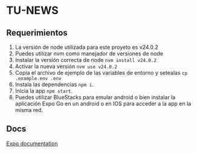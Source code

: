 # TU-NEWS
## Requerimientos

1. La versión de node utilizada para este proyeto es v24.0.2
2. Puedes utilizar nvm como manejador de versiones de node
3. Instalar la versión correcta de node `nvm install v24.0.2`
4. Activar la nueva versión `nvm use v24.0.2`
5. Copia el archivo de ejemplo de las variables de entorno y setealas `cp .example.env .env`
6. Instala las dependencias `npm i`.
7. Inicia la app `npm start`.
8. Puedes utilizar BlueStacks para emular android o bien instalar la aplicación Expo Go en un android o en IOS para acceder a la app en la misma red.

## Docs

[Expo documentation](https://docs.expo.dev/get-started/introduction/)